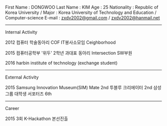 First Name : DONGWOO
Last Name : KIM
Age : 25
Nationality : Republic of Korea
University / Major : Korea University of Technology and Education / Computer-science
E-mail : zxdv2002@gmail.com / zxdv2002@hanmail.net

----------------------------------------------------------------------------------------------------------------------------------

Internal Activity

2012
컴퓨터 학술동아리 COF
IT봉사소모임 Ceighborhood

2015 
컴퓨터공학부 '위두' 2학년 과대표
동아리 Intersection SW부원

2016
harbin institute of technology (exchange student)

----------------------------------------------------------------------------------------------------------------------------------

External Activity

2015
Samsung Innovation Museum(SIM) Mate 2nd
투블루 크리에이터 2nd
삼성그룹 대학생 서포터즈 6th

----------------------------------------------------------------------------------------------------------------------------------

Career

2015
3회 K-Hackathon 본선진출
